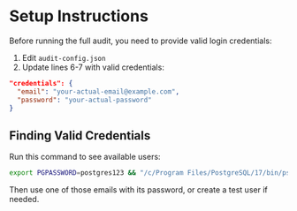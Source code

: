 # Setup Instructions

Before running the full audit, you need to provide valid login credentials:

1. Edit `audit-config.json`
2. Update lines 6-7 with valid credentials:

```json
"credentials": {
  "email": "your-actual-email@example.com",
  "password": "your-actual-password"
}
```

## Finding Valid Credentials

Run this command to see available users:

```bash
export PGPASSWORD=postgres123 && "/c/Program Files/PostgreSQL/17/bin/psql" -U postgres -h localhost -d sports_management -c "SELECT email FROM users LIMIT 5;"
```

Then use one of those emails with its password, or create a test user if needed.
